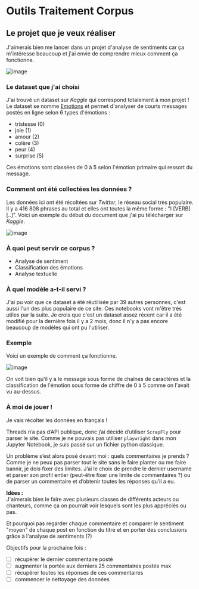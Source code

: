 # Outils Traitement Corpus
## Le projet que je veux réaliser
J'aimerais bien me lancer dans un projet d'analyse de sentiments car ça m'intéresse beaucoup et j'ai envie de comprendre mieux comment ça fonctionne. 

![image](https://github.com/deboraptor/outils_traitement_corpus/assets/145542205/bc3a2483-1f69-4aad-8514-7444fda1e554)

### Le dataset que j'ai choisi
J'ai trouvé un dataset sur _Kaggle_ qui correspond totalement à mon projet ! Le dataset se nomme <a href="https://www.kaggle.com/datasets/nelgiriyewithana/emotions">Emotions</a> et permet d'analyser de courts messages postés en ligne selon 6 types d'émotions :
* tristesse (0)
* joie (1)
* amour (2)
* colère (3)
* peur (4) 
* surprise (5)

Ces émotions sont classées de 0 à 5 selon l'émotion primaire qui ressort du message.

### Comment ont été collectées les données ?
Les données ici ont été récoltées sur _Twitter_, le réseau social très populaire. Il y a 416 808 phrases au total et elles ont toutes la même forme : "I [VERB] [..]". Voici un exemple du début du document que j'ai pu télécharger sur _Kaggle_.

![image](https://github.com/deboraptor/outils_traitement_corpus/assets/145542205/0e56f652-54ef-4524-9269-35a587ca3b01)

### À quoi peut servir ce corpus ?
* Analyse de sentiment
* Classification des émotions
* Analyse textuelle

### À quel modèle a-t-il servi ?
J'ai pu voir que ce dataset a été réutilisée par 39 autres personnes, c'est aussi l'un des plus populaire de ce site. Ces notebooks vont m'être très utiles par la suite. Je crois que c'est un dataset assez récent car il a été modifié pour la dernière fois il y a 2 mois, donc il n'y a pas encore beaucoup de modèles qui ont pu l'utiliser. 

### Exemple
Voici un exemple de comment ça fonctionne.

![image](https://github.com/deboraptor/outils_traitement_corpus/assets/145542205/e04facce-d28b-4522-b2fc-83380b759a57)

On voit bien qu'il y a le message sous forme de chaînes de caractères et la classification de l'émotion sous forme de chiffre de 0 à 5 comme on l'avait vu au-dessus. 

### À moi de jouer ! 
Je vais récolter les données en français ! 

Threads n’a pas d’API publique, donc j’ai décidé d’utiliser `ScrapFly` pour parser le site. Comme je ne pouvais pas utiliser `playwright` dans mon Jupyter Notebook, je suis passé sur un fichier python classique. 

Un problème s’est alors posé devant moi : quels commentaires je prends ? Comme je ne peux pas parser tout le site sans le faire planter ou me faire bannir, je dois fixer des limites. J’ai le choix de prendre le dernier username et parser son profil entier (peut-être fixer une limite de commentaires ?) ou de parser un commentaire et d’obtenir toutes les réponses qu’il a eu. 

__Idées :__
<br>
J'aimerais bien le faire avec plusieurs classes de différents acteurs ou chanteurs, comme ça on pourrait voir lesquels sont les plus appréciés ou pas.

Et pourquoi pas regarder chaque commentaire et comparer le sentiment "moyen" de chaque post en fonction du titre et en porter des conclusions grâce à l'analyse de sentiments (?)

Objectifs pour la prochaine fois : 
- [ ] récupérer le dernier commentaire posté
- [ ] augmenter la portée aux derniers 25 commentaires postés max
- [ ] récupérer toutes les réponses de ces commentaires
- [ ] commencer le nettoyage des données
